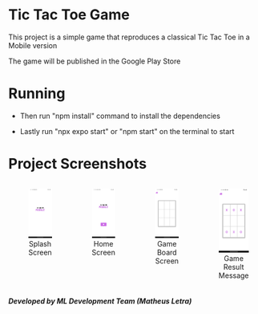 # Tic Tac Toe Game

This project is a simple game that reproduces a classical Tic Tac Toe in a Mobile version

The game will be published in the Google Play Store

# Running 

- Then run "npm install" command to install the dependencies

- Lastly run "npx expo start" or "npm start" on the terminal to start


# Project Screenshots

<div style="display: flex; justify-content:space-between;">
  <figure style="text-align:center; flex:1;">
    <img src=".github/screenshots/1.png" alt= "Image" width="200px"/>
    <figcaption styles="text-align: center;">Splash Screen</figcaption>
  </figure>
  <figure style="text-align:center; flex:1;">
      <img src=".github/screenshots/2.png" alt= "Image" width="200px"/>
      <figcaption styles="text-align: center;">Home Screen</figcaption>
  </figure>
  <figure style="text-align:center; flex:1;">
      <img src=".github/screenshots/3.png" alt= "Image" width="200px"/>
      <figcaption styles="text-align: center;">Game Board Screen</figcaption>
  </figure>
  <figure style="text-align:center; flex:1;">
      <img src=".github/screenshots/4.png" alt= "Image" width="200px"/>
      <figcaption styles="text-align: center;">Game Result Message</figcaption>
  </figure>
  </div>






##### Developed by ML Development Team (Matheus Letra)